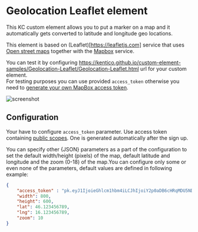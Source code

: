 # Geolocation Leaflet element

This KC custom element allows you to put a marker on a map and it automatically gets converted to latitude and longitude geo locations.

This element is based on (Leaflet)[https://leafletjs.com] service that uses [Open street maps](https://www.openstreetmap.org) together with the [Mapbox](https://www.mapbox.com/) service.

You can test it by configuring https://kentico.github.io/custom-element-samples/Geolocation-Leaflet/Geolocation-Leaflet.html url for your custom element.\
For testing purposes you can use provided `access_token` otherwise you need to [generate your own MapBox access token](https://docs.mapbox.com/help/how-mapbox-works/access-tokens/).

![screenshot](https://amend.cz/geolocation/geolocation2.png)

## Configuration

Your have to configure `access_token` parameter. Use access token containing [public scopes](https://docs.mapbox.com/help/how-mapbox-works/access-tokens/#access-token-scopes). One is generated automatically after the sign up.

You can specify other {JSON} parameters as a part of the configuration to set the default width/height (pixels) of the map, default latitude and longitude and the zoom (0-18) of the map.You can configure only some or even none of the parameters, default values are defined in following example:

```json
{
    "access_token" : "pk.eyJ1IjoieGhlcm1hbm4iLCJhIjoiY2p0aDB6cHRqMDU5NDRhcDV4YTlmbjh3MiJ9.RS9DeqsnIhaK46H4fQaxVg",
    "width": 800,
    "height": 600,
    "lat": 46.123456789,
    "lng": 16.123456789,
    "zoom": 10
}
```
